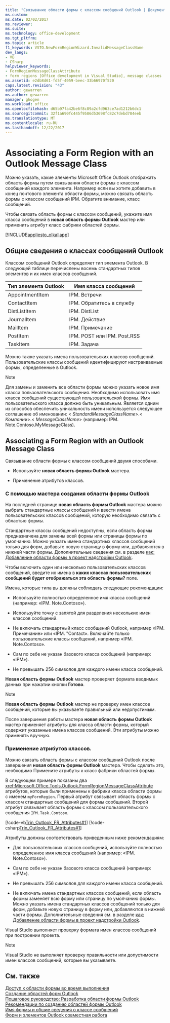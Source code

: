 ```yaml
---
title: "Связывание области формы с классом сообщений Outlook | Документы Microsoft"
ms.custom: 
ms.date: 02/02/2017
ms.reviewer: 
ms.suite: 
ms.technology: office-development
ms.tgt_pltfrm: 
ms.topic: article
f1_keywords: VSTO.NewFormRegionWizard.InvalidMessageClassName
dev_langs:
- VB
- CSharp
helpviewer_keywords:
- FormRegionMessageClassAttribute
- form regions [Office development in Visual Studio], message classes
ms.assetid: e2db8d61-fd5f-4059-beec-33b66970f520
caps.latest.revision: "43"
author: gewarren
ms.author: gewarren
manager: ghogen
ms.workload: office
ms.openlocfilehash: d65b97fa42be6f8c89a2cfd963ce7ad1212b6dc1
ms.sourcegitcommit: 32f1a690fc445f9586d53698fc82c7debd784eeb
ms.translationtype: MT
ms.contentlocale: ru-RU
ms.lasthandoff: 12/22/2017
---
```

# <a name="associating-a-form-region-with-an-outlook-message-class"></a>Associating a Form Region with an Outlook Message Class
  Можно указать, какие элементы Microsoft Office Outlook отображать область формы путем связывания области формы с классом сообщений каждого элемента. Например если вы хотите добавить в конец почтового элемента области формы, можно связать область формы с классом сообщений IPM. Обратите внимание, класс сообщений.  
  
 Чтобы связать область формы с классом сообщений, укажите имя класса сообщений в **новая область формы Outlook** мастер или применить атрибут класс фабрики областей формы.  
  
 [!INCLUDE[appliesto_olkallapp](../vsto/includes/appliesto-olkallapp-md.md)]  
  
## <a name="understanding-outlook-message-classes"></a>Общие сведения о классах сообщений Outlook  
 Классом сообщений Outlook определяет тип элемента Outlook. В следующей таблице перечислены восемь стандартных типов элементов и их имен классов сообщений.  
  
|Тип элемента Outlook|Имя класса сообщений|  
|-----------------------|------------------------|  
|AppointmentItem|IPM. Встречи|  
|ContactItem|IPM. Обратитесь в службу|  
|DistListItem|IPM. DistList|  
|JournalItem|IPM. Действие|  
|MailItem|IPM. Примечание|  
|PostItem|IPM. POST или IPM. Post.RSS|  
|TaskItem|IPM. Задача|  
  
 Можно также указать имена пользовательских классов сообщений. Пользовательские классы сообщений идентифицируют настраиваемые формы, определенные в Outlook.  
  
> [!NOTE]  
>  Для замены и заменить все области формы можно указать новое имя класса пользовательского сообщения. Необходимо использовать имя класса сообщений существующей пользовательской формы. Имя пользовательского класса должно быть уникальным. Является одним из способов обеспечить уникальность имени используется следующее соглашение об именовании: \< *StandardMessageClassName*>.\< *Компании*>.\< *MessageClassName*> (например: IPM. Note.Contoso.MyMessageClass).  
  
## <a name="associating-a-form-region-with-an-outlook-message-class"></a>Associating a Form Region with an Outlook Message Class  
 Связывание области формы с классом сообщений двумя способами.  
  
-   Используйте **новая область формы Outlook** мастера.  
  
-   Применение атрибутов классов.  
  
### <a name="using-the-new-outlook-form-region-wizard"></a>С помощью мастера создания области формы Outlook  
 На последней странице **новая область формы Outlook** мастера можно выбрать стандартные классы сообщений и ввести имена пользовательских классов сообщений, которую необходимо связать с областью формы.  
  
 Стандартные классы сообщений недоступны, если область формы предназначена для замены всей формы или страницы формы по умолчанию. Можно указать имена стандартных классов сообщений только для форм, добавьте новую страницу в форму или, добавляются в нижней части формы. Дополнительные сведения см. в разделе [как: Добавление области формы в проект надстройки Outlook](../vsto/how-to-add-a-form-region-to-an-outlook-add-in-project.md).  
  
 Чтобы включить один или несколько пользовательских классов сообщений, введите их имена в **каких классах пользовательских сообщений будет отображаться эта область формы?** поле.  
  
 Имена, которые типа вы должны соблюдать следующие рекомендации:  
  
-   Используйте полностью определенное имя класса сообщений (например: «IPM. Note.Contoso»).  
  
-   Используйте точку с запятой для разделения нескольких имен классов сообщений.  
  
-   Не включать стандартный класс сообщений Outlook, например «IPM. Примечание» или «IPM. "Contact». Включайте только пользовательские классы сообщений, например «IPM. Note.Contoso».  
  
-   Сам по себе не указан базового класса сообщений (например: «IPM»).  
  
-   Не превышать 256 символов для каждого имени класса сообщений.  
  
 **Новая область формы Outlook** мастер проверяет формата вводимых данных при нажатии кнопки **Готово**.  
  
> [!NOTE]  
>  **Новая область формы Outlook** мастер не проверку имен классов сообщений, которые вы указываете правильный или недопустимым.  
  
 После завершения работы мастера **новая область формы Outlook** мастер применяет атрибуты для класса области формы, который содержит указанные имена классов сообщений. Эти атрибуты можно применять вручную.  
  
### <a name="applying-class-attributes"></a>Применение атрибутов классов.  
 Можно связать область формы с классом сообщений Outlook после завершения **новая область формы Outlook** мастера. Чтобы сделать это, необходимо Примените атрибуты к класс фабрики областей формы.  
  
 В следующем примере показаны два <xref:Microsoft.Office.Tools.Outlook.FormRegionMessageClassAttribute> атрибутов, которые были применены к фабрики класса области формы с именем `myFormRegion`. Первый атрибут связывает область формы с классом стандартных сообщений для формы сообщений. Второй атрибут связывает область формы с классом пользовательского сообщения `IPM.Task.Contoso`.  
  
 [!code-vb[Trin_Outlook_FR_Attributes#1](../vsto/codesnippet/VisualBasic/Trin_Outlook_FR_Attributes/FormRegion1.vb#1)]
 [!code-csharp[Trin_Outlook_FR_Attributes#1](../vsto/codesnippet/CSharp/Trin_Outlook_FR_Attributes/FormRegion1.cs#1)]  
  
 Атрибуты должны соответствовать приведенным ниже рекомендациям:  
  
-   Для пользовательских классов сообщений, используйте полностью определенное имя класса сообщений (например: «IPM. Note.Contoso»).  
  
-   Сам по себе не указан базового класса сообщений (например: «IPM»).  
  
-   Не превышать 256 символов для каждого имени класса сообщений.  
  
-   Не включать имена стандартных классов сообщений, если область формы заменяет всю форму или страницу по умолчанию формы. Можно указать имена стандартных классов сообщений только для форм, добавьте новую страницу в форму или, добавляются в нижней части формы. Дополнительные сведения см. в разделе [как: Добавление области формы в проект надстройки Outlook](../vsto/how-to-add-a-form-region-to-an-outlook-add-in-project.md).  
  
 Visual Studio выполняет проверку формата имен классов сообщений при построении проекта.  
  
> [!NOTE]  
>  Visual Studio не выполняет проверку правильности или допустимости имен классов сообщений, которые вы указываете.  
  
## <a name="see-also"></a>См. также  
 [Доступ к области формы во время выполнения](../vsto/accessing-a-form-region-at-run-time.md)   
 [Создание областей форм Outlook](../vsto/creating-outlook-form-regions.md)   
 [Пошаговое руководство: Разработка области формы Outlook](../vsto/walkthrough-designing-an-outlook-form-region.md)   
 [Рекомендации по созданию областей формы Outlook](../vsto/guidelines-for-creating-outlook-form-regions.md)   
 [Имя формы и общие сведения о классе сообщений](http://msdn.microsoft.com/library/office/ff867629.aspx)   
 [Форм и элементов Outlook совместная работа](http://msdn.microsoft.com/library/office/ff869706.aspx)  
  
  